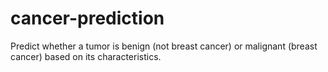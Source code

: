 # cancer-prediction
Predict whether a tumor is benign (not breast cancer) or malignant (breast cancer) based on its characteristics.
